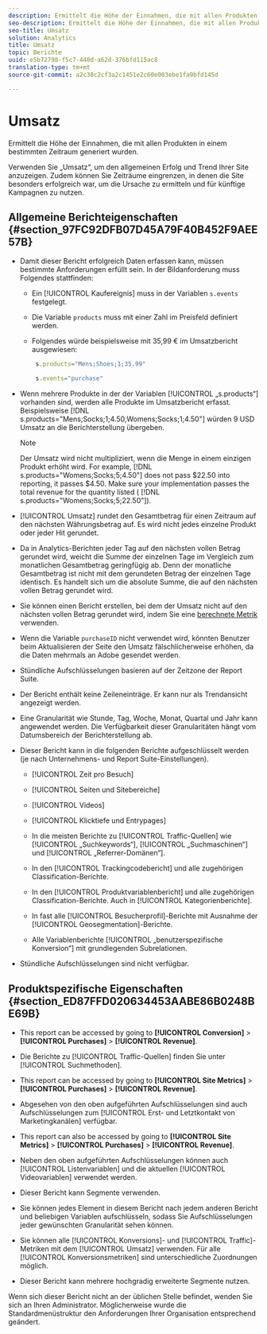 ```yaml
---
description: Ermittelt die Höhe der Einnahmen, die mit allen Produkten in einem bestimmten Zeitraum generiert wurden.
seo-description: Ermittelt die Höhe der Einnahmen, die mit allen Produkten in einem bestimmten Zeitraum generiert wurden.
seo-title: Umsatz
solution: Analytics
title: Umsatz
topic: Berichte
uuid: e5b72798-f5c7-440d-a62d-376bfd115ac8
translation-type: tm+mt
source-git-commit: a2c38c2cf3a2c1451e2c60e003ebe1fa9bfd145d

---
```



# Umsatz

Ermittelt die Höhe der Einnahmen, die mit allen Produkten in einem bestimmten Zeitraum generiert wurden.

Verwenden Sie „Umsatz“, um den allgemeinen Erfolg und Trend Ihrer Site anzuzeigen. Zudem können Sie Zeiträume eingrenzen, in denen die Site besonders erfolgreich war, um die Ursache zu ermitteln und für künftige Kampagnen zu nutzen.

## Allgemeine Berichteigenschaften {#section_97FC92DFB07D45A79F40B452F9AEE57B}

* Damit dieser Bericht erfolgreich Daten erfassen kann, müssen bestimmte Anforderungen erfüllt sein. In der Bildanforderung muss Folgendes stattfinden:

   * Ein [!UICONTROL Kaufereignis] muss in der Variablen `s.events` festgelegt.

   * Die Variable `products` muss mit einer Zahl im Preisfeld definiert werden.
   * Folgendes würde beispielsweise mit 35,99 € im Umsatzbericht ausgewiesen:

      ```js
       s.products="Mens;Shoes;1;35.99"
      ```

      ```js
       s.events="purchase"
      ```

* Wenn mehrere Produkte in der der Variablen [!UICONTROL „s.products“] vorhanden sind, werden alle Produkte im Umsatzbericht erfasst. Beispielsweise [!DNL s.products="Mens;Socks;1;4.50,Womens;Socks;1;4.50"] würden 9 USD Umsatz an die Berichterstellung übergeben.

   >[!NOTE]
   >
   > Der Umsatz wird nicht multipliziert, wenn die Menge in einem einzigen Produkt erhöht wird. For example, [!DNL s.products="Womens;Socks;5;4.50"] does not pass $22.50 into reporting, it passes $4.50. Make sure your implementation passes the total revenue for the quantity listed ( [!DNL s.products="Womens;Socks;5;22.50"]).

* [!UICONTROL Umsatz] rundet den Gesamtbetrag für einen Zeitraum auf den nächsten Währungsbetrag auf. Es wird nicht jedes einzelne Produkt oder jeder Hit gerundet.
* Da in Analytics-Berichten jeder Tag auf den nächsten vollen Betrag gerundet wird, weicht die Summe der einzelnen Tage im Vergleich zum monatlichen Gesamtbetrag geringfügig ab. Denn der monatliche Gesamtbetrag ist nicht mit dem gerundeten Betrag der einzelnen Tage identisch. Es handelt sich um die absolute Summe, die auf den nächsten vollen Betrag gerundet wird.
* Sie können einen Bericht erstellen, bei dem der Umsatz nicht auf den nächsten vollen Betrag gerundet wird, indem Sie eine [berechnete Metrik](https://marketing.adobe.com/resources/help/en_US/analytics/calcmetrics/) verwenden.
* Wenn die Variable `purchaseID` nicht verwendet wird, könnten Benutzer beim Aktualisieren der Seite den Umsatz fälschlicherweise erhöhen, da die Daten mehrmals an Adobe gesendet werden.
* Stündliche Aufschlüsselungen basieren auf der Zeitzone der Report Suite.
* Der Bericht enthält keine Zeileneinträge. Er kann nur als Trendansicht angezeigt werden.
* Eine Granularität wie Stunde, Tag, Woche, Monat, Quartal und Jahr kann angewendet werden. Die Verfügbarkeit dieser Granularitäten hängt vom Datumsbereich der Berichterstellung ab.
* Dieser Bericht kann in die folgenden Berichte aufgeschlüsselt werden (je nach Unternehmens- und Report Suite-Einstellungen).

   * [!UICONTROL Zeit pro Besuch]
   * [!UICONTROL Seiten und Sitebereiche]
   * [!UICONTROL Videos]
   * [!UICONTROL Klicktiefe und Entrypages]
   * In die meisten Berichte zu [!UICONTROL Traffic-Quellen] wie [!UICONTROL „Suchkeywords“], [!UICONTROL „Suchmaschinen“] und [!UICONTROL „Referrer-Domänen“].

   * In den [!UICONTROL Trackingcodebericht] und alle zugehörigen Classification-Berichte.
   * In den [!UICONTROL Produktvariablenbericht] und alle zugehörigen Classification-Berichte. Auch in [!UICONTROL Kategorienberichte].

   * In fast alle [!UICONTROL Besucherprofil]-Berichte mit Ausnahme der [!UICONTROL Geosegmentation]-Berichte.

   * Alle Variablenberichte [!UICONTROL „benutzerspezifische Konversion“] mit grundlegenden Subrelationen.

* Stündliche Aufschlüsselungen sind nicht verfügbar.

## Produktspezifische Eigenschaften {#section_ED87FFD020634453AABE86B0248BE69B}

* This report can be accessed by going to **[!UICONTROL Conversion]** &gt; **[!UICONTROL Purchases]** &gt; **[!UICONTROL Revenue]**.

* Die Berichte zu [!UICONTROL Traffic-Quellen] finden Sie unter [!UICONTROL Suchmethoden].

* This report can be accessed by going to **[!UICONTROL Site Metrics]** &gt; **[!UICONTROL Purchases]** &gt; **[!UICONTROL Revenue]**.

* Abgesehen von den oben aufgeführten Aufschlüsselungen sind auch Aufschlüsselungen zum [!UICONTROL Erst- und Letztkontakt von Marketingkanälen] verfügbar.

* This report can also be accessed by going to **[!UICONTROL Site Metrics]** &gt; **[!UICONTROL Purchases]** &gt; **[!UICONTROL Revenue]**.

* Neben den oben aufgeführten Aufschlüsselungen können auch [!UICONTROL Listenvariablen] und die aktuellen [!UICONTROL Videovariablen] verwendet werden.

* Dieser Bericht kann Segmente verwenden.

* Sie können jedes Element in diesem Bericht nach jedem anderen Bericht und beliebigen Variablen aufschlüsseln, sodass Sie Aufschlüsselungen jeder gewünschten Granularität sehen können.
* Sie können alle [!UICONTROL Konversions]- und [!UICONTROL Traffic]-Metriken mit dem [!UICONTROL Umsatz] verwenden. Für alle [!UICONTROL Konversionsmetriken] sind unterschiedliche Zuordnungen möglich.

* Dieser Bericht kann mehrere hochgradig erweiterte Segmente nutzen.

Wenn sich dieser Bericht nicht an der üblichen Stelle befindet, wenden Sie sich an Ihren Administrator. Möglicherweise wurde die Standardmenüstruktur den Anforderungen Ihrer Organisation entsprechend geändert.
